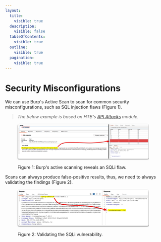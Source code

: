 ```yaml
---
layout:
  title:
    visible: true
  description:
    visible: false
  tableOfContents:
    visible: true
  outline:
    visible: true
  pagination:
    visible: true
---
```


# Security Misconfigurations

We can use Burp's Active Scan to scan for common security misconfigurations, such as SQL injection flaws (Figure 1).

> _The below example is based on HTB's_ [_API Attacks_](https://academy.hackthebox.com/course/preview/api-attacks) _module._

<figure><img src="../../../.gitbook/assets/api_sqli_1.png" alt=""><figcaption><p>Figure 1: Burp's active scanning reveals an SQLi flaw.</p></figcaption></figure>

Scans can always produce false-positive results, thus, we need to always validating the findings (Figure 2).

<figure><img src="../../../.gitbook/assets/api_sqli_2.png" alt=""><figcaption><p>Figure 2: Validating the SQLi vulnerability.</p></figcaption></figure>
